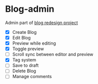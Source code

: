 # Blog-admin

Admin part of [blog redesign project](https://github.com/tian-li/Blog-Redesign)

- [x] Create Blog
- [x] Edit Blog
- [x] Preview while editing
- [x] Toggle preview
- [ ] Scroll sync between editor and preview
- [x] Tag system
- [ ] Save to draft
- [ ] Delete Blog
- [ ] Manage comments
